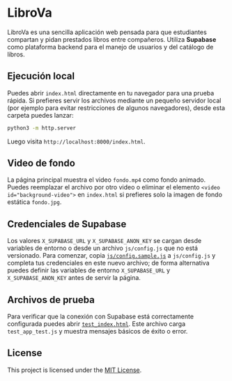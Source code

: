 # LibroVa


LibroVa es una sencilla aplicación web pensada para que estudiantes compartan y pidan prestados libros entre compañeros. Utiliza **Supabase** como plataforma backend para el manejo de usuarios y del catálogo de libros.

## Ejecución local

Puedes abrir `index.html` directamente en tu navegador para una prueba rápida. Si prefieres servir los archivos mediante un pequeño servidor local (por ejemplo para evitar restricciones de algunos navegadores), desde esta carpeta puedes lanzar:

```bash
python3 -m http.server
```

Luego visita `http://localhost:8000/index.html`.

## Video de fondo

La página principal muestra el video `fondo.mp4` como fondo animado. Puedes
reemplazar el archivo por otro video o eliminar el elemento
`<video id="background-video">` en `index.html` si prefieres solo la imagen de
fondo estática `fondo.jpg`.

## Credenciales de Supabase


Los valores `X_SUPABASE_URL` y `X_SUPABASE_ANON_KEY` se cargan desde variables de entorno o desde un archivo `js/config.js` que no está versionado. Para comenzar, copia [`js/config.sample.js`](js/config.sample.js) a `js/config.js` y completa tus credenciales en este nuevo archivo; de forma alternativa puedes definir las variables de entorno `X_SUPABASE_URL` y `X_SUPABASE_ANON_KEY` antes de servir la página.


## Archivos de prueba

Para verificar que la conexión con Supabase está correctamente configurada puedes abrir [`test_index.html`](test_index.html). Este archivo carga `test_app_test.js` y muestra mensajes básicos de éxito o error.

## License

This project is licensed under the [MIT License](LICENSE).

